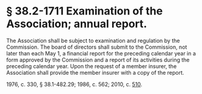 # § 38.2-1711 Examination of the Association; annual report.

<p>The Association shall be subject to examination and regulation by the Commission. The board of directors shall submit to the Commission, not later than each May 1, a financial report for the preceding calendar year in a form approved by the Commission and a report of its activities during the preceding calendar year. Upon the request of a member insurer, the Association shall provide the member insurer with a copy of the report.</p><p>1976, c. 330, § 38.1-482.29; 1986, c. 562; 2010, c. <a href='http://lis.virginia.gov/cgi-bin/legp604.exe?101+ful+CHAP0510'>510</a>.</p>